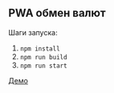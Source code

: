 ## PWA обмен валют

Шаги запуска:
1. `npm install`
2. `npm run build`
3. `npm run start`

[Демо](https://currency.tirman.me)

